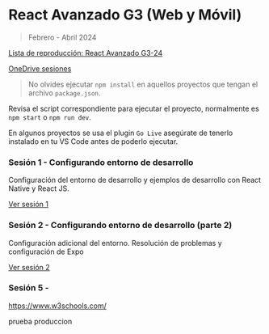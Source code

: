 # React Avanzado G3 (Web y Móvil)

> Febrero - Abril 2024

[Lista de reproducción: React Avanzado G3-24]()

[OneDrive sesiones](https://utmedu-my.sharepoint.com/:f:/g/personal/alan_jimenez_tecmilenio_mx/EirxFqrpjnFMn0lEG56Ch20BXQ9KDZGDu7vdL1OfCEn0cw?e=oovQdp)

> No olvides ejecutar `npm install` en aquellos proyectos que tengan el archivo `package.json`.

Revisa el script correspondiente para ejecutar el proyecto, normalmente es `npm start` o `npm run dev`.

En algunos proyectos se usa el plugin `Go Live` asegúrate de tenerlo instalado en tu VS Code antes de poderlo ejecutar.

### Sesión 1 - Configurando entorno de desarrollo

Configuración del entorno de desarrollo y ejemplos de desarrollo con React Native y React JS.

[Ver sesión 1]()

### Sesión 2 - Configurando entorno de desarrollo (parte 2)

Configuración adicional del entorno. Resolución de problemas y configuración de Expo

[Ver sesión 2]()

### Sesión 5 -

https://www.w3schools.com/

prueba produccion

